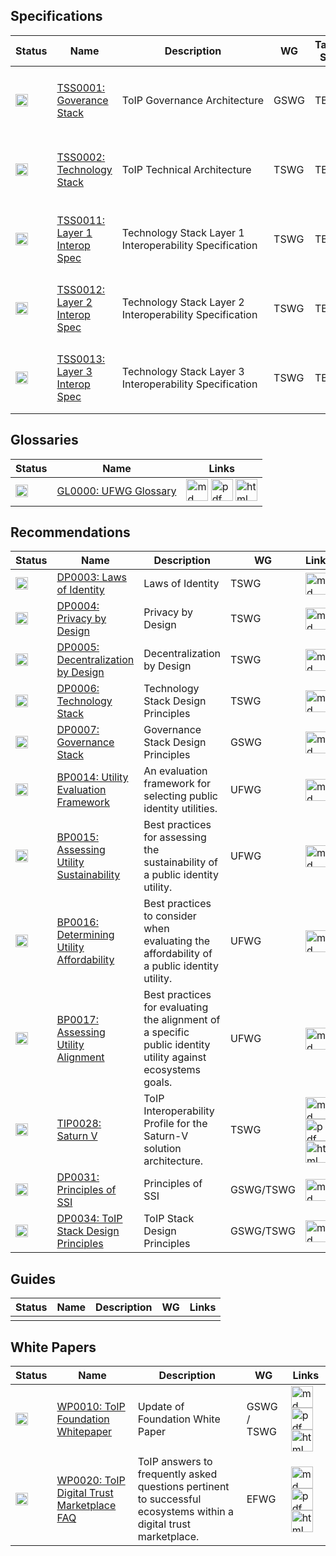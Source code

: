 
## Specifications

| Status | Name | Description | WG | Target SDO  | Links |
| --- | --- | --- | --- | --- | --- |
| <img src="https://trustoverip.github.io/deliverables/_images/results/Yellow_Light_Icon.png" alt="status" width="20" height="20"> | [TSS0001: Goverance Stack](github_repo_url) | ToIP Governance Architecture  | GSWG |TBD | [<img src="https://trustoverip.github.io/deliverables/_images/results/markdown.png" alt="md" width="35" height="35">](someurl) [<img src="https://trustoverip.github.io/deliverables/_images/results/pdf-logo.png" alt="pdf" width="35" height="35">](someurl) [<img src="https://trustoverip.github.io/deliverables/_images/results/html-logo.png" alt="html" width="35" height="35">](someurl)|
| <img src="https://trustoverip.github.io/deliverables/_images/results/Red_Light_Icon.png" alt="status" width="20" height="20"> | [TSS0002: Technology Stack](github_repo_url) | ToIP Technical Architecture | TSWG | TBD | [<img src="https://trustoverip.github.io/deliverables/_images/results/markdown.png" alt="md" width="35" height="35">](someurl) [<img src="https://trustoverip.github.io/deliverables/_images/results/pdf-logo.png" alt="pdf" width="35" height="35">](someurl) [<img src="https://trustoverip.github.io/deliverables/_images/results/html-logo.png" alt="html" width="35" height="35">](someurl)|
| <img src="https://trustoverip.github.io/deliverables/_images/results/Red_Light_Icon.png" alt="status" width="20" height="20"> | [TSS0011: Layer 1 Interop Spec](github_repo_url) | Technology Stack Layer 1 Interoperability Specification | TSWG | TBD | [<img src="https://trustoverip.github.io/deliverables/_images/results/markdown.png" alt="md" width="35" height="35">](someurl) [<img src="https://trustoverip.github.io/deliverables/_images/results/pdf-logo.png" alt="pdf" width="35" height="35">](someurl) [<img src="https://trustoverip.github.io/deliverables/_images/results/html-logo.png" alt="html" width="35" height="35">](someurl)|
| <img src="https://trustoverip.github.io/deliverables/_images/results/Red_Light_Icon.png" alt="status" width="20" height="20"> | [TSS0012: Layer 2 Interop Spec](github_repo_url) | Technology Stack Layer 2 Interoperability Specification | TSWG | TBD | [<img src="https://trustoverip.github.io/deliverables/_images/results/markdown.png" alt="md" width="35" height="35">](someurl) [<img src="https://trustoverip.github.io/deliverables/_images/results/pdf-logo.png" alt="pdf" width="35" height="35">](someurl) [<img src="https://trustoverip.github.io/deliverables/_images/results/html-logo.png" alt="html" width="35" height="35">](someurl)|
| <img src="https://trustoverip.github.io/deliverables/_images/results/Red_Light_Icon.png" alt="status" width="20" height="20"> | [TSS0013: Layer 3 Interop Spec](github_repo_url) |  Technology Stack Layer 3 Interoperability Specification | TSWG | TBD |[<img src="https://trustoverip.github.io/deliverables/_images/results/markdown.png" alt="md" width="35" height="35">](someurl) [<img src="https://trustoverip.github.io/deliverables/_images/results/pdf-logo.png" alt="pdf" width="35" height="35">](someurl) [<img src="https://trustoverip.github.io/deliverables/_images/results/html-logo.png" alt="html" width="35" height="35">](someurl)|

## Glossaries

| Status | Name | Links |
| --- | --- | --- |
| <img src="https://trustoverip.github.io/deliverables/_images/results/Red_Light_Icon.png" alt="status" width="20" height="20"> | [GL0000: UFWG Glossary](github_repo_url) |  [<img src="https://trustoverip.github.io/deliverables/_images/results/markdown.png" alt="md" width="35" height="35">](someurl) [<img src="https://trustoverip.github.io/deliverables/_images/results/pdf-logo.png" alt="pdf" width="35" height="35">](someurl) [<img src="https://trustoverip.github.io/deliverables/_images/results/html-logo.png" alt="html" width="35" height="35">](someurl)|


## Recommendations

| Status | Name | Description | WG | Links |
| --- | --- | --- | --- | --- |
| <img src="https://trustoverip.github.io/deliverables/_images/results/Red_Light_Icon.png" alt="status" width="20" height="20"> | [DP0003: Laws of Identity](https://github.com/trustoverip/deliverables/blob/main/recommendations/DP0003-laws-of-identity/) | Laws of Identity | TSWG | [<img src="https://trustoverip.github.io/deliverables/_images/results/markdown.png" alt="md" width="35" height="35">](https://github.com/trustoverip/deliverables/blob/main/recommendations/DP0003-laws-of-identity/DP0003-laws-of-identity.md) |
| <img src="https://trustoverip.github.io/deliverables/_images/results/Red_Light_Icon.png" alt="status" width="20" height="20"> | [DP0004: Privacy by Design](https://github.com/trustoverip/deliverables/tree/main/recommendations/DP0004-privacy-by-design) | Privacy by Design | TSWG | [<img src="https://trustoverip.github.io/deliverables/_images/results/markdown.png" alt="md" width="35" height="35">](https://github.com/trustoverip/deliverables/tree/main/recommendations/DP0004-privacy-by-design/DP0004-privacy-by-design.md) |
| <img src="https://trustoverip.github.io/deliverables/_images/results/Red_Light_Icon.png" alt="status" width="20" height="20"> | [DP0005: Decentralization by Design](github_repo_url) | Decentralization by Design | TSWG | [<img src="https://trustoverip.github.io/deliverables/_images/results/markdown.png" alt="md" width="35" height="35">](someurl) |
| <img src="https://trustoverip.github.io/deliverables/_images/results/Red_Light_Icon.png" alt="status" width="20" height="20"> | [DP0006: Technology Stack](github_repo_url) | Technology Stack Design Principles | TSWG | [<img src="https://trustoverip.github.io/deliverables/_images/results/markdown.png" alt="md" width="35" height="35">](someurl) |
| <img src="https://trustoverip.github.io/deliverables/_images/results/Yellow_Light_Icon.png" alt="status" width="20" height="20"> | [DP0007: Governance Stack](https://github.com/trustoverip/deliverables/tree/main/recommendations/DP0007-governance-stack) | Governance Stack Design Principles | GSWG | [<img src="https://trustoverip.github.io/deliverables/_images/results/markdown.png" alt="md" width="35" height="35">](https://github.com/trustoverip/deliverables/tree/main/recommendations/DP0007-governance-stack/DP0007-governance-stack.md) |
| <img src="https://trustoverip.github.io/deliverables/_images/results/Yellow_Light_Icon.png" alt="status" width="20" height="20"> | [BP0014: Utility Evaluation Framework](https://github.com/trustoverip/deliverables/tree/main/recommendations/BP0014-utility-evaluation-framework) | An evaluation framework for selecting public identity utilities.| UFWG | [<img src="https://trustoverip.github.io/deliverables/_images/results/markdown.png" alt="md" width="35" height="35">](https://github.com/trustoverip/deliverables/tree/main/recommendations/BP0014-utility-evaluation-framework/BP0014-utility-evaluation-framework.md) |
| <img src="https://trustoverip.github.io/deliverables/_images/results/Yellow_Light_Icon.png" alt="status" width="20" height="20"> | [BP0015: Assessing Utility Sustainability](https://github.com/trustoverip/deliverables/tree/main/recommendations/BP0015-assessing-utility-sustainability) | Best practices for assessing the sustainability of a public identity utility. | UFWG | [<img src="https://trustoverip.github.io/deliverables/_images/results/markdown.png" alt="md" width="35" height="35">](https://github.com/trustoverip/deliverables/tree/main/recommendations/BP0015-assessing-utility-sustainability/BP0015-assessing-utility-sustainability.md) |
| <img src="https://trustoverip.github.io/deliverables/_images/results/Yellow_Light_Icon.png" alt="status" width="20" height="20"> | [BP0016: Determining Utility Affordability](https://github.com/trustoverip/deliverables/tree/main/recommendations/BP0016-determining-utility-affordability) | Best practices to consider when evaluating the affordability of a public identity utility. | UFWG | [<img src="https://trustoverip.github.io/deliverables/_images/results/markdown.png" alt="md" width="35" height="35">](https://github.com/trustoverip/deliverables/tree/main/recommendations/BP0016-determining-utility-affordability/BP0016-determining-utility-affordability.md) |
| <img src="https://trustoverip.github.io/deliverables/_images/results/Yellow_Light_Icon.png" alt="status" width="20" height="20"> | [BP0017: Assessing Utility Alignment](https://github.com/trustoverip/deliverables/tree/main/recommendations/BP0017-assessing-utility-alignment) | Best practices for evaluating the alignment of a specific public identity utility against ecosystems goals. | UFWG | [<img src="https://trustoverip.github.io/deliverables/_images/results/markdown.png" alt="md" width="35" height="35">](https://github.com/trustoverip/deliverables/tree/main/recommendations/BP0017-assessing-utility-alignment/BP0017-assessing-utility-alignment.md) |
| <img src="https://trustoverip.github.io/deliverables/_images/results/Red_Light_Icon.png" alt="status" width="20" height="20"> | [TIP0028: Saturn V](https://github.com/trustoverip/TIP0028-saturn-v) | ToIP Interoperability Profile for the Saturn-V solution architecture. | TSWG | [<img src="https://trustoverip.github.io/deliverables/_images/results/markdown.png" alt="md" width="35" height="35">](https://github.com/trustoverip/WP0020-digital-trust-marketplace-faq/blob/main/publish/TIP0028-saturn-v.md) [<img src="https://trustoverip.github.io/deliverables/_images/results/pdf-logo.png" alt="pdf" width="35" height="35">](https://github.com/trustoverip/TIP0028-saturn-v/blob/main/publish/TIP0028-saturn-v.pdf) [<img src="https://trustoverip.github.io/deliverables/_images/results/html-logo.png" alt="html" width="35" height="35">](https://trustoverip.github.io/TIP0028-saturn-v/)|
| <img src="https://trustoverip.github.io/deliverables/_images/results/Red_Light_Icon.png" alt="status" width="20" height="20"> | [DP0031: Principles of SSI](https://github.com/trustoverip/deliverables/tree/main/recommendations/DP0031-principles-of-ssi) | Principles of SSI | GSWG/TSWG | [<img src="https://trustoverip.github.io/deliverables/_images/results/markdown.png" alt="md" width="35" height="35">](someurl) |
| <img src="https://trustoverip.github.io/deliverables/_images/results/Yellow_Light_Icon.png" alt="status" width="20" height="20"> | [DP0034: ToIP Stack Design Principles](https://github.com/trustoverip/deliverables/tree/main/recommendations/DP0034-toip-stack-design-principles) | ToIP Stack Design Principles | GSWG/TSWG | [<img src="https://trustoverip.github.io/deliverables/_images/results/markdown.png" alt="md" width="35" height="35">](someurl) |

## Guides

| Status | Name | Description | WG | Links |
| --- | --- | --- | --- | --- |
| | | | |

## White Papers
| Status | Name | Description | WG | Links |
| --- | --- | --- | --- | --- |
| <img src="https://trustoverip.github.io/deliverables/_images/results/Yellow_Light_Icon.png" alt="status" width="20" height="20"> | [WP0010: ToIP Foundation Whitepaper](https://github.com/trustoverip/WP0010-toip-foundation-whitepaper) | Update of Foundation White Paper | GSWG / TSWG | [<img src="https://trustoverip.github.io/deliverables/_images/results/markdown.png" alt="md" width="35" height="35">](someurl) [<img src="https://trustoverip.github.io/deliverables/_images/results/pdf-logo.png" alt="pdf" width="35" height="35">](someurl) [<img src="https://trustoverip.github.io/deliverables/_images/results/html-logo.png" alt="html" width="35" height="35">](https://trustoverip.github.io/WP0010-toip-foundation-whitepaper/)|
| <img src="https://trustoverip.github.io/deliverables/_images/results/Yellow_Light_Icon.png" alt="status" width="20" height="20"> | [WP0020: ToIP Digital Trust Marketplace FAQ](https://github.com/trustoverip/WP0020-digital-trust-marketplace-faq/) | ToIP answers to frequently asked questions pertinent to successful ecosystems within a digital trust marketplace. | EFWG | [<img src="https://trustoverip.github.io/deliverables/_images/results/markdown.png" alt="md" width="35" height="35">](https://github.com/trustoverip/WP0020-digital-trust-marketplace-faq/blob/main/publish/WP0020-digital-trust-marketplace-faq.md) [<img src="https://trustoverip.github.io/deliverables/_images/results/pdf-logo.png" alt="pdf" width="35" height="35">](https://github.com/trustoverip/WP0020-digital-trust-marketplace-faq/blob/main/publish/WP0020-digital-trust-marketplace-faq.pdf) [<img src="https://trustoverip.github.io/deliverables/_images/results/html-logo.png" alt="html" width="35" height="35">](https://trustoverip.github.io/WP0020-digital-trust-marketplace-faq/)|
